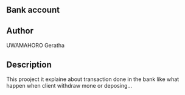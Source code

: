 ## Bank account

## Author
UWAMAHORO Geratha

## Description
This prooject it explaine about transaction done in the bank like what happen when client withdraw mone or deposing...

